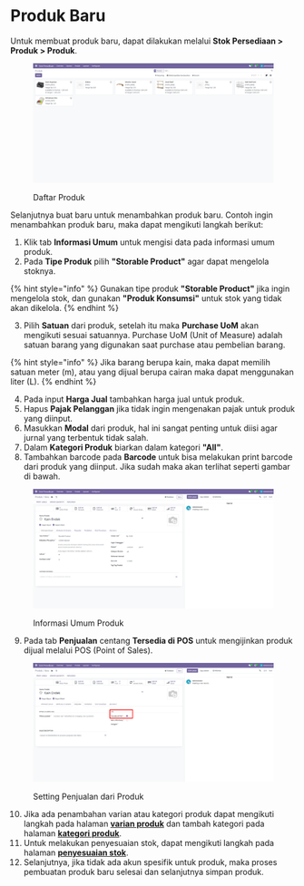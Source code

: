 # Produk Baru

Untuk membuat produk baru, dapat dilakukan melalui **Stok Persediaan > Produk > Produk**.

<figure><img src="../../../../.gitbook/assets/image (1) (1).png" alt=""><figcaption><p>Daftar Produk</p></figcaption></figure>

Selanjutnya buat baru untuk menambahkan produk baru. Contoh ingin menambahkan produk baru, maka dapat mengikuti langkah berikut:

1. Klik tab **Informasi Umum** untuk mengisi data pada informasi umum produk.
2. Pada **Tipe Produk** pilih **"Storable Product"** agar dapat mengelola stoknya.

{% hint style="info" %}
Gunakan tipe produk **"Storable Product"** jika ingin mengelola stok, dan gunakan **"Produk Konsumsi"** untuk stok yang tidak akan dikelola.
{% endhint %}

3. Pilih **Satuan** dari produk, setelah itu maka **Purchase UoM** akan mengikuti sesuai satuannya. Purchase UoM (Unit of Measure) adalah satuan barang yang digunakan saat purchase atau pembelian barang.

{% hint style="info" %}
Jika barang berupa kain, maka dapat memilih satuan meter (m), atau yang dijual berupa cairan maka dapat menggunakan liter (L).
{% endhint %}

4. Pada input **Harga Jual** tambahkan harga jual untuk produk.
5. Hapus **Pajak Pelanggan** jika tidak ingin mengenakan pajak untuk produk yang diinput.
6. Masukkan **Modal** dari produk, hal ini sangat penting untuk diisi agar jurnal yang terbentuk tidak salah.
7. Dalam **Kategori Produk** biarkan dalam kategori **"All"**.
8. Tambahkan barcode pada **Barcode** untuk bisa melakukan print barcode dari produk yang diinput. Jika sudah maka akan terlihat seperti gambar di bawah.

<figure><img src="../../../../.gitbook/assets/image (2) (1).png" alt=""><figcaption><p>Informasi Umum Produk</p></figcaption></figure>

9. Pada tab **Penjualan** centang **Tersedia di POS** untuk mengijinkan produk dijual melalui POS (Point of Sales).

<figure><img src="../../../../.gitbook/assets/image (3).png" alt=""><figcaption><p>Setting Penjualan dari Produk</p></figcaption></figure>

10. Jika ada penambahan varian atau kategori produk dapat mengikuti langkah pada halaman [**varian produk**](varian.md) dan tambah kategori pada halaman [**kategori produk**](kategori.md).
11. Untuk melakukan penyesuaian stok, dapat mengikuti langkah pada halaman [**penyesuaian stok**](../penyesuaian-stok/).
12. Selanjutnya, jika tidak ada akun spesifik untuk produk, maka proses pembuatan produk baru selesai dan selanjutnya simpan produk.
